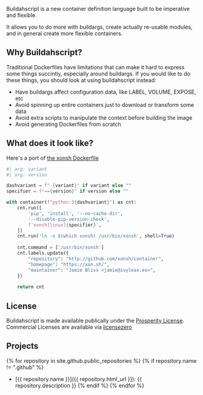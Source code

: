 Buildahscript is a new container definition language built to be imperative and flexible.

It allows you to do more with buildargs, create actually re-usable modules, and in general create more flexible containers.

## Why Buildahscript?

Traditional Dockerfiles have limitations that can make it hard to express some things succintly, especially around buildargs. If you would like to do these things, you should look at using buildahscript instead:

* Have buildargs affect configuration data, like LABEL, VOLUME, EXPOSE, etc
* Avoid spinning up entire containers just to download or transform some data
* Avoid extra scripts to manipulate the context before building the image
* Avoid generating Dockerfiles from scratch

## What does it look like?

Here's a port of [the xonsh Dockerfile](https://github.com/xonsh/container/blob/9faa8ade1977b144526099758bd543ca1cc7a36e/templates/Dockerfile.xonsh)

```python
#| arg: variant
#| arg: version

dashvariant = f"-{variant}" if variant else ""
specifier = f"=={version}" if version else ""

with container(f"python:3{dashvariant}") as cnt:
    cnt.run([
        'pip', 'install', '--no-cache-dir',
        '--disable-pip-version-check',
        f'xonsh[linux]{specifier}',
    ])
    cnt.run('ln -s $(which xonsh) /usr/bin/xonsh', shell=True)
    
    cnt.command = ['/usr/bin/xonsh']
    cnt.labels.update({
        "repository": "http://github.com/xonsh/container",
        "homepage": "https://xon.sh/",
        "maintainer": "Jamie Bliss <jamie@ivyleav.es>",
    })
    
    return cnt
```

## License

Buildahscript is made available publically under the [Prosperity License](https://prosperitylicense.com/). Commercial Licenses are available via [licensezero](https://licensezero.com/offers/6aeb69c8-088b-41c2-b6ef-e7327ded1b7b)

## Projects

{% for repository in site.github.public_repositories %}
  {% if repository.name != ".github" %}
  * [{{ repository.name }}]({{ repository.html_url }}): {{ repository.description }}
  {% endif %}
{% endfor %}
